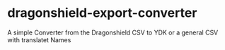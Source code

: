 # dragonshield-export-converter
A simple Converter from the Dragonshield CSV to YDK or a general CSV with translatet Names
